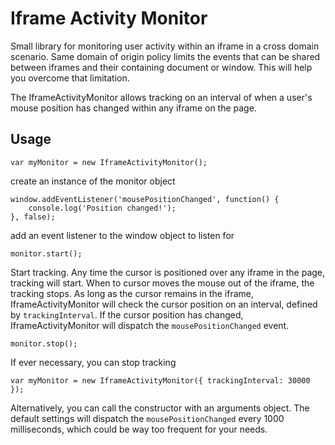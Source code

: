 Iframe Activity Monitor
======================================

Small library for monitoring user activity within an iframe in a cross domain scenario.
Same domain of origin policy limits the events that can be shared between iframes and
their containing document or window. This will help you overcome that limitation.

The IframeActivityMonitor allows tracking on an interval of when a user's mouse position
has changed within any iframe on the page.


Usage
--------------------------------------

	var myMonitor = new IframeActivityMonitor();

create an instance of the monitor object


	window.addEventListener('mousePositionChanged', function() {
	    console.log('Position changed!');
	}, false);

add an event listener to the window object to listen for

	monitor.start();

Start tracking. Any time the cursor is positioned over any iframe in the page, tracking will start. When to cursor moves the mouse out of the iframe, the tracking stops. As long as the cursor remains in the iframe, IframeActivityMonitor will check the cursor position on an interval, defined by `trackingInterval`. If the cursor position has changed, IframeActivityMonitor will dispatch the `mousePositionChanged` event.

	monitor.stop();

If ever necessary, you can stop tracking

	var myMonitor = new IframeActivityMonitor({ trackingInterval: 30000 });

Alternatively, you can call the constructor with an arguments object. The default settings will dispatch the `mousePositionChanged` every 1000 milliseconds, which could be way too frequent for your needs.

